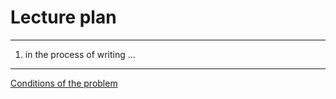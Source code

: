 # Lecture plan

---
   1. in the process of writing ...

---

[Conditions of the problem](https://algocode.ru/files/course_c2023/contest-38391-ru.pdf)
